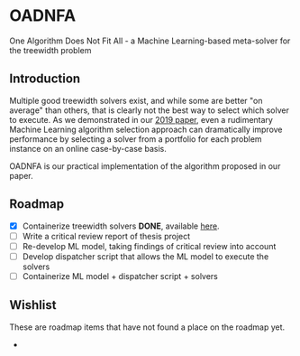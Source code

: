 # OADNFA
One Algorithm Does Not Fit All - a Machine Learning-based meta-solver for the treewidth problem

## Introduction

Multiple good treewidth solvers exist, and while some are better "on average" than others, that is clearly not the best way to select which solver to execute. As we demonstrated in our [2019 paper](https://www.mdpi.com/1999-4893/12/10/200), even a rudimentary Machine Learning algorithm selection approach can dramatically improve performance by selecting a solver from a portfolio for each problem instance on an online case-by-case basis.

OADNFA is our practical implementation of the algorithm proposed in our paper.

## Roadmap

- [x] Containerize treewidth solvers **DONE**, available [here](https://github.com/containerized-PACE/treewidth).
- [ ] Write a critical review report of thesis project
- [ ] Re-develop ML model, taking findings of critical review into account
- [ ] Develop dispatcher script that allows the ML model to execute the solvers
- [ ] Containerize ML model + dispatcher script + solvers

## Wishlist
These are roadmap items that have not found a place on the roadmap yet.

-
